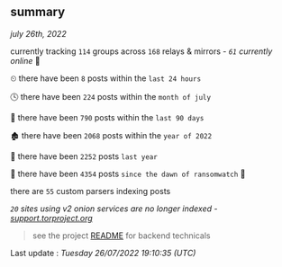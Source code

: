 
## summary
_july 26th, 2022_

currently tracking `114` groups across `168` relays & mirrors - _`61` currently online_ 📡

⏲ there have been `8` posts within the `last 24 hours`

🕓 there have been `224` posts within the `month of july`

📅 there have been `790` posts within the `last 90 days`

🏚 there have been `2068` posts within the `year of 2022`

🚀 there have been `2252` posts `last year`

🦕 there have been `4354` posts `since the dawn of ransomwatch` 🐣

there are `55` custom parsers indexing posts

_`20` sites using v2 onion services are no longer indexed - [support.torproject.org](https://support.torproject.org/onionservices/v2-deprecation/)_

> see the project [README](https://github.com/jmousqueton/ransomwatch#readme) for backend technicals



Last update : _Tuesday 26/07/2022 19:10:35 (UTC)_


